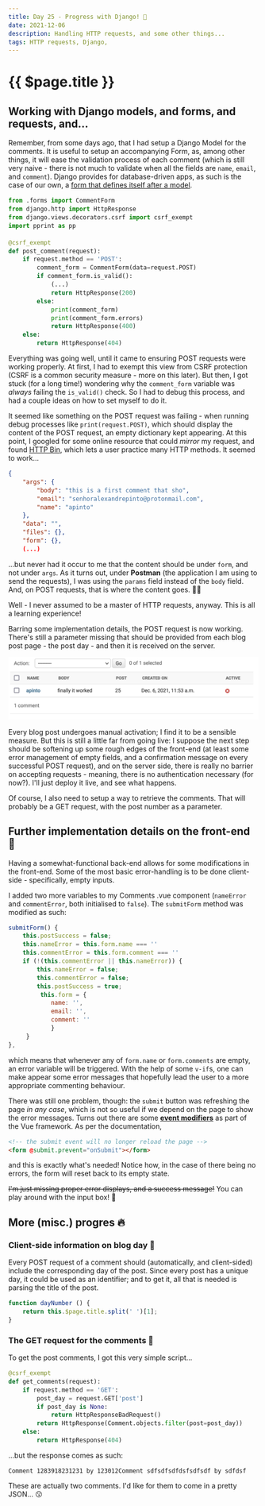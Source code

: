 ```yaml
---
title: Day 25 - Progress with Django! 🏹
date: 2021-12-06
description: Handling HTTP requests, and some other things...
tags: HTTP requests, Django, 
---
```


# {{ $page.title }}

## Working with Django models, and forms, and requests, and...

Remember, from some days ago, that I had setup a Django Model for the comments. It is useful to setup an accompanying Form, as, among other things, it will ease the validation process of each comment (which is still very naive - there is not much to validate when all the fields are `name`, `email`, and `comment`). Django provides for database-driven apps, as such is the case of our own, a [form that defines itself after a model](https://docs.djangoproject.com/en/2.2/topics/forms/modelforms/).

```python
from .forms import CommentForm
from django.http import HttpResponse
from django.views.decorators.csrf import csrf_exempt
import pprint as pp

@csrf_exempt
def post_comment(request):
    if request.method == 'POST':
        comment_form = CommentForm(data=request.POST)
        if comment_form.is_valid():
			(...)
            return HttpResponse(200)
        else:
            print(comment_form)
            print(comment_form.errors)
            return HttpResponse(400)
    else:
        return HttpResponse(404)
```

Everything was going well, until it came to ensuring POST requests were working properly. At first, I had to exempt this view from CSRF protection (CSRF is a common security measure - more on this later). But then, I got stuck (for a long time!) wondering why the `comment_form` variable was *always* failing the `is_valid()` check. So I had to debug this process, and had a couple ideas on how to set myself to do it. 

It seemed like something on the POST request was failing - when running debug processes like `print(request.POST)`, which should display the content of the POST request, an empty dictionary kept appearing. At this point, I googled for some online resource that could *mirror* my request, and found [HTTP Bin](https://httpbin.org/), which lets a user practice many HTTP methods. It seemed to work...

```json
{
    "args": {
        "body": "this is a first comment that sho",
        "email": "senhoralexandrepinto@protonmail.com",
        "name": "apinto"
    },
    "data": "",
    "files": {},
    "form": {},
	(...)
```

...but never had it occur to me that the content should be under `form`, and not under `args`. As it turns out, under **Postman** (the application I am using to send the requests), I was using the `params` field instead of the `body` field. And, on POST requests, that is where the content goes. 🤦‍♂️

Well - I never assumed to be a master of HTTP requests, anyway. This is all a learning experience! 

Barring some implementation details, the POST request is now working. There's still a parameter missing that should be provided from each blog post page - the post day - and then it is received on the server. 

![the first comment through the API!](./120621_success.png)

Every blog post undergoes manual activation; I find it to be a sensible measure. But this is still a little far from going live: I suppose the next step should be softening up some rough edges of the front-end (at least some error management of empty fields, and a confirmation message on every successful POST request), and on the server side, there is really no barrier on accepting requests - meaning, there is no authentication necessary (for now?). I'll just deploy it live, and see what happens.

Of course, I also need to setup a way to retrieve the comments. That will probably be a GET request, with the post number as a parameter.

## Further implementation details on the front-end 🚀

Having a somewhat-functional back-end allows for some modifications in the front-end. Some of the most basic error-handling is to be done client-side - specifically, empty inputs.

I added two more variables to my Comments .vue component (`nameError` and `commentError`, both initialised to `false`). The `submitForm` method was modified as such: 

```js
submitForm() {
	this.postSuccess = false;
	this.nameError = this.form.name === ''
	this.commentError = this.form.comment === ''
	if (!(this.commentError || this.nameError)) {
		this.nameError = false;
		this.commentError = false;
		this.postSuccess = true;
		 this.form = {
			name: '',
			email: '',
			comment: ''
			}
	 }
},
```

which means that whenever any of `form.name` or `form.comments` are empty, an error variable will be triggered. With the help of some `v-if`s, one can make appear some error messages that hopefully lead the user to a more appropriate commenting behaviour. 

There was still one problem, though: the `submit` button was refreshing the page *in any case*, which is not so useful if we depend on the page to show the error messages. Turns out there are some [**event modifiers**](https://v3.vuejs.org/guide/events.html#event-modifiers) as part of the Vue framework. As per the documentation, 

```html
<!-- the submit event will no longer reload the page -->
<form @submit.prevent="onSubmit"></form>
```

and this is exactly what's needed! Notice how, in the case of there being no errors, the form will reset back to its empty state. 

~~I'm just missing proper error displays, and a success message!~~ You can play around with the input box! 🥳 

<CommentsStub3 :title=/>

## More (misc.) progres 🔥

### Client-side information on blog day 📅

Every POST request of a comment should (automatically, and client-sided) include the corresponding day of the post. Since every post has a unique day, it could be used as an identifier; and to get it, all that is needed is parsing the title of the post.

```js
function dayNumber () {
	return this.$page.title.split(' ')[1];
}
```

### The GET request for the comments 🎁

To get the post comments, I got this very simple script...

```python
@csrf_exempt
def get_comments(request):
    if request.method == 'GET':
        post_day = request.GET['post']
        if post_day is None:
            return HttpResponseBadRequest()
        return HttpResponse(Comment.objects.filter(post=post_day))
    else:
        return HttpResponse(404)
```

...but the response comes as such:

```
Comment 1283918231231 by 123012Comment sdfsdfsdfdsfsdfsdf by sdfdsf
```

These are actually two comments. I'd like for them to come in a pretty JSON... 😗
